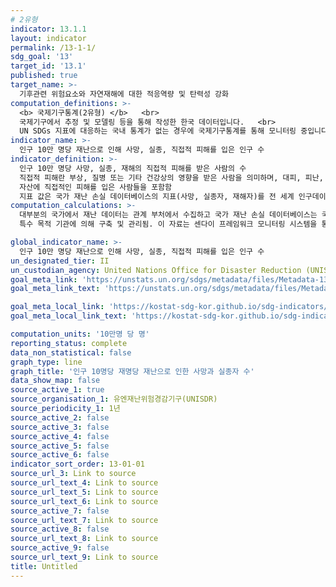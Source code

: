 ```yaml
---
# 2유형 
indicator: 13.1.1
layout: indicator
permalink: /13-1-1/
sdg_goal: '13'
target_id: '13.1'
published: true
target_name: >-
  기후관련 위험요소와 자연재해에 대한 적응역량 및 탄력성 강화
computation_definitions: >-
  <b> 국제기구통계(2유형) </b>   <br>
  국제기구에서 추정 및 모델링 등을 통해 작성한 한국 데이터입니다.   <br>
  UN SDGs 지표에 대응하는 국내 통계가 없는 경우에 국제기구통계를 통해 모니터링 중입니다. 
indicator_name: >-
  인구 10만 명당 재난으로 인해 사망, 실종, 직접적 피해를 입은 인구 수
indicator_definition: >-
  인구 10만 명당 사망, 실종, 재해의 직접적 피해를 받은 사람의 수
  직접적 피해란 부상, 질병 또는 기타 건강상의 영향을 받은 사람을 의미하며, 대피, 피난, 이주를 경험했거나 생계, 경제적, 물리적, 사회적, 문화적 및 환경적 
  자산에 직접적인 피해를 입은 사람들을 포함함
  지표 값은 국가 재난 손실 데이터베이스의 지표(사망, 실종자, 재해자)를 전 세계 인구데이터(국가 인구조사, 세계은행, 유엔 통계위원회 정보)로 나누어 계산함
computation_calculations: >-
  대부분의 국가에서 재난 데이터는 관계 부처에서 수집하고 국가 재난 손실 데이터베이스는 국가 재난 관리 기관, 시민 보호 기관 및 기상 기관을 포함한 
  특수 목적 기관에 의해 구축 및 관리됨. 이 자료는 센다이 프레임워크 모니터링 시스템을 통해 보고됨

global_indicator_name: >-
  인구 10만 명당 재난으로 인해 사망, 실종, 직접적 피해를 입은 인구 수
un_designated_tier: II
un_custodian_agency: United Nations Office for Disaster Reduction (UNISDR)
goal_meta_link: 'https://unstats.un.org/sdgs/metadata/files/Metadata-13-01-01.pdf'
goal_meta_link_text: 'https://unstats.un.org/sdgs/metadata/files/Metadata-13-01-01.pdf'

goal_meta_local_link: 'https://kostat-sdg-kor.github.io/sdg-indicators/public/data/Metadata-13-01-01_KOR.pdf'
goal_meta_local_link_text: 'https://kostat-sdg-kor.github.io/sdg-indicators/public/data/Metadata-13-01-01_KOR.pdf'

computation_units: '10만명 당 명'
reporting_status: complete
data_non_statistical: false
graph_type: line
graph_title: '인구 10명당 재명당 재난으로 인한 사망과 실종자 수'
data_show_map: false
source_active_1: true
source_organisation_1: 유엔재난위험경감기구(UNISDR)
source_periodicity_1: 1년
source_active_2: false
source_active_3: false
source_active_4: false
source_active_5: false
source_active_6: false
indicator_sort_order: 13-01-01
source_url_3: Link to source
source_url_text_4: Link to source
source_url_text_5: Link to source
source_url_text_6: Link to source
source_active_7: false
source_url_text_7: Link to source
source_active_8: false
source_url_text_8: Link to source
source_active_9: false
source_url_text_9: Link to source
title: Untitled
---
```

